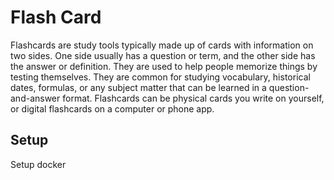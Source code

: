 # Flash Card

Flashcards are study tools typically made up of cards with information on two sides. One side usually has a question or term, and the other side has the answer or definition. They are used to help people memorize things by testing themselves. They are common for studying vocabulary, historical dates, formulas, or any subject matter that can be learned in a question-and-answer format. Flashcards can be physical cards you write on yourself, or digital flashcards on a computer or phone app.

## Setup
Setup docker
